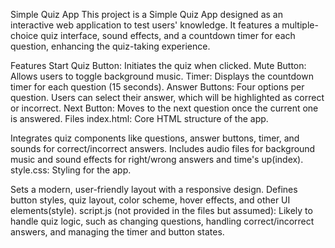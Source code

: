Simple Quiz App
This project is a Simple Quiz App designed as an interactive web application to test users' knowledge. It features a multiple-choice quiz interface, sound effects, and a countdown timer for each question, enhancing the quiz-taking experience.

Features
Start Quiz Button: Initiates the quiz when clicked.
Mute Button: Allows users to toggle background music.
Timer: Displays the countdown timer for each question (15 seconds).
Answer Buttons: Four options per question. Users can select their answer, which will be highlighted as correct or incorrect.
Next Button: Moves to the next question once the current one is answered.
Files
index.html: Core HTML structure of the app.

Integrates quiz components like questions, answer buttons, timer, and sounds for correct/incorrect answers.
Includes audio files for background music and sound effects for right/wrong answers and time's up​(index).
style.css: Styling for the app.

Sets a modern, user-friendly layout with a responsive design.
Defines button styles, quiz layout, color scheme, hover effects, and other UI elements​(style).
script.js (not provided in the files but assumed): Likely to handle quiz logic, such as changing questions, handling correct/incorrect answers, and managing the timer and button states.
